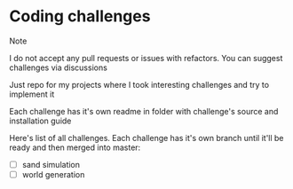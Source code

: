 # Coding challenges

> [!NOTE]
> I do not accept any pull requests or issues with refactors. You can suggest challenges
> via discussions

Just repo for my projects where I took interesting challenges and try to implement it

Each challenge has it's own readme in folder with challenge's source and installation guide

Here's list of all challenges. Each challenge has it's own branch until it'll be
ready and then merged into master:

* [ ] sand simulation
* [ ] world generation
